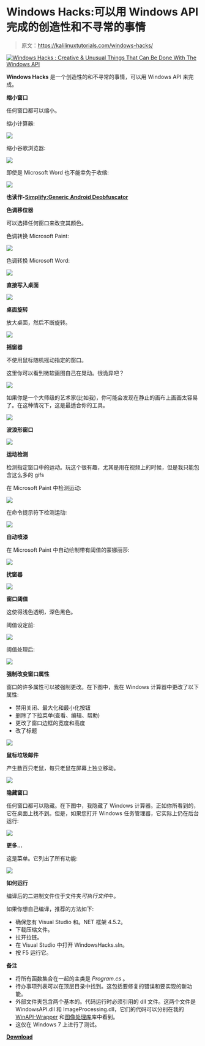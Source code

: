 # Windows Hacks:可以用 Windows API 完成的创造性和不寻常的事情

> 原文：<https://kalilinuxtutorials.com/windows-hacks/>

[![Windows Hacks : Creative & Unusual Things That Can Be Done With The Windows API](img/f0a975f69700d3b7f951881ba0856c1c.png "Windows Hacks : Creative & Unusual Things That Can Be Done With The Windows API")](https://1.bp.blogspot.com/-tBVGUKdsdpg/XRJZI-T4guI/AAAAAAAABBY/UB4GTGq_XHYNbLDo9xtZirS6zr_6cyl2QCLcBGAs/s1600/Windows.png)

**Windows Hacks** 是一个创造性的和不寻常的事情，可以用 Windows API 来完成。

**缩小窗口**

任何窗口都可以缩小。

缩小计算器:

![](img/6a6af223a5013275a408ca26a48ef251.png)

缩小谷歌浏览器:

![](img/f996520485a1ab477bb6843d5f4a43e6.png)

即使是 Microsoft Word 也不能幸免于收缩:

![](img/413d7e4f2267961b11ded342f4d31347.png)

**也读作-[Simplify:Generic Android Deobfuscator](https://kalilinuxtutorials.com/simplify-android-deobfuscator/)**

**色调移位器**

可以选择任何窗口来改变其颜色。

色调转换 Microsoft Paint:

![](img/cf39c116ee41d102f14111626422827a.png)

色调转换 Microsoft Word:

![](img/7b19ba0cf0f5ac52cec27287ef077d14.png)

**直接写入桌面**

![](img/b7f27a692d2734671511cc0f1978ae33.png)

**桌面旋转**

放大桌面，然后不断旋转。

![](img/a2fc556c3abb6927040fc85fb21ecd69.png)

**摇窗器**

不使用鼠标随机摇动指定的窗口。

这里你可以看到微软画图自己在晃动。很诡异吧？

![](img/d1f771877480bfc97356fe2fc59ee758.png)

如果你是一个大师级的艺术家(比如我)，你可能会发现在静止的画布上画画太容易了。在这种情况下，这是最适合你的工具。

![](img/f55758b03c7a203268460246d6103df7.png)

**波浪形窗口**

![](img/ca8f6608434e46a5a6cb3b02aeb4d991.png)

**运动检测**

检测指定窗口中的运动。玩这个很有趣，尤其是用在视频上的时候，但是我只能包含这么多的 gifs

在 Microsoft Paint 中检测运动:

![](img/56ac6537087f800a2498bdeecad6d7d9.png)

在命令提示符下检测运动:

![](img/14051f8353a60c02d57b5bfd68121a3a.png)

**自动喷漆**

在 Microsoft Paint 中自动绘制带有阈值的蒙娜丽莎:

![](img/8f5e417c8e6aecdc9109467c0a37ff5a.png)

**扰窗器**

![](img/05f42edfe1a24ede07ced6669177a3c6.png)

**窗口阈值**

这使得浅色透明，深色黑色。

阈值设定前:

![](img/f7c82cc70e2e494632b27f5de1e7586f.png)

阈值处理后:

![](img/17bb99e319280abe4c5a719491faaadf.png)

**强制改变窗口属性**

窗口的许多属性可以被强制更改。在下图中，我在 Windows 计算器中更改了以下属性:

*   禁用关闭、最大化和最小化按钮
*   删除了下拉菜单(查看、编辑、帮助)
*   更改了窗口边框的宽度和高度
*   改了标题

![](img/dee5a1d033ef75213ec1bce9f278df6f.png)

**鼠标垃圾邮件**

产生数百只老鼠，每只老鼠在屏幕上独立移动。

![](img/10d7804eb10ab5eb230db43ec2d0bcc9.png)

**隐藏窗口**

任何窗口都可以隐藏。在下图中，我隐藏了 Windows 计算器。正如你所看到的，它在桌面上找不到。但是，如果您打开 Windows 任务管理器，它实际上仍在后台运行:

![](img/239457abf342dc20860027d6cff6d018.png)

**更多…**

这是菜单。它列出了所有功能:

![](img/edf3a0f677d74b9b6491209583d610e1.png)

**如何运行**

编译后的二进制文件位于文件夹*可执行文件*中。

如果你想自己编译，推荐的方法如下:

*   确保您有 Visual Studio 和。NET 框架 4.5.2。
*   下载压缩文件。
*   拉开拉链。
*   在 Visual Studio 中打开 WindowsHacks.sln。
*   按 F5 运行它。

**备注**

*   将所有函数集合在一起的主类是 *Program.cs* 。
*   待办事项列表可以在顶层目录中找到。这包括要修复的错误和要实现的新功能。
*   外部文件夹包含两个基本的。代码运行时必须引用的 dll 文件。这两个文件是 WindowsAPI.dll 和 ImageProcessing.dll，它们的代码可以分别在我的 [WinAPI-Wrapper](https://github.com/LazoCoder/WinAPI-Wrapper) 和[图像处理库](https://github.com/LazoCoder/Image-Processing-Library)库中看到。
*   这仅在 Windows 7 上进行了测试。

[**Download**](https://github.com/LazoCoder/Windows-Hacks)